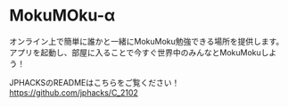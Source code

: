 # MokuMOku-α
オンライン上で簡単に誰かと一緒にMokuMoku勉強できる場所を提供します。
アプリを起動し、部屋に入ることで今すぐ世界中のみんなとMokuMokuしよう！

JPHACKSのREADMEはこちらをご覧ください！
https://github.com/jphacks/C_2102
